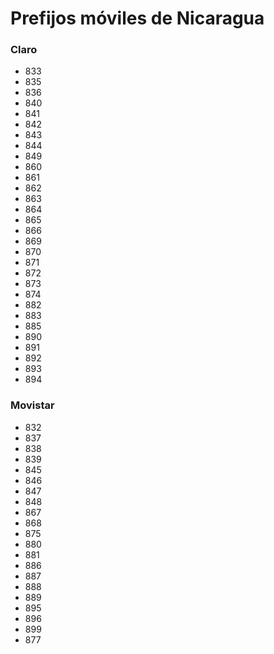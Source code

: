 Prefijos móviles de Nicaragua
=============================

### Claro
* 833
* 835
* 836
* 840
* 841
* 842
* 843
* 844
* 849
* 860
* 861
* 862
* 863
* 864
* 865
* 866
* 869
* 870
* 871
* 872
* 873
* 874
* 882
* 883
* 885
* 890
* 891
* 892
* 893
* 894

### Movistar
* 832
* 837
* 838
* 839
* 845
* 846
* 847
* 848
* 867
* 868
* 875
* 880
* 881
* 886
* 887
* 888
* 889
* 895
* 896
* 899
* 877
